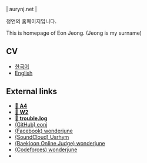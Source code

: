 | aurynj.net |

정언의 홈페이지입니다.

This is homepage of Eon Jeong. (Jeong is my surname)

## CV

* [한국어](/cv/ko-kr/)
* [English](/cv/en-us/)

## External links

* [📝 **A4**](https://a4.aurynj.net/)
* [📝 **W2**](https://w2.aurynj.net/confluence)
* [📝 **trouble.log**](https://eonj.github.io/trouble.log/)
* [(GitHub) eonj](<https://github.com/eonj>)
* [(Facebook) wonderjune](<https://www.facebook.com/wonderjune>)
* [(SoundCloud) Usrhym](<https://soundcloud.com/usrhym>)
* [(Baekjoon Online Judge) wonderjune](<https://www.acmicpc.net/user/wonderjune>)
* [(Codeforces) wonderjune](<https://codeforces.com/profile/wonderjune>)
* 

